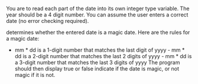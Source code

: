 
You are to read each part of the date into its own integer type variable. The year should be a 4 digit number. You can assume the user enters a correct date (no error checking required).

determines whether the entered date is a magic date. Here are the rules for a magic date: 
- mm * dd is a 1-digit number that matches the last digit of yyyy - mm * dd is a 2-digit number that matches the last 2 digits of yyyy - mm * dd is a 3-digit number that matches the last 3 digits of yyyy
The program should then display true or false indicate if the date is magic, or not magic if it is not.

